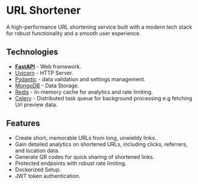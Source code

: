 # URL Shortener

A high-performance URL shortening service built with a modern tech stack for robust functionality and a smooth user experience.

## Technologies
  - [**FastAPI**](https://fastapi.tiangolo.com) - Web framework.
  - [Uvicorn](https://fastapi.tiangolo.com) - HTTP Server.
  - [Pydantic](https://docs.pydantic.dev) - data validation and settings management.
  - [MongoDB](https://www.mongodb.com/) - Data Storage.
  - [Redis](https://redis.io/) - In-memory cache for analytics and rate limiting.
  - [Celery](https://docs.celeryq.dev/en/stable/getting-started/introduction.html) - Distributed task queue for background processing e.g fetching Url preview data.

## Features
 - Create short, memorable URLs from long, unwieldy links.
 - Gain detailed analytics on shortened URLs, including clicks, referrers, and location data.
 - Generate QR codes for quick sharing of shortened links.
 - Protected endpoints with robust rate limiting.
 - Dockerized Setup.
 - JWT token authentication.


